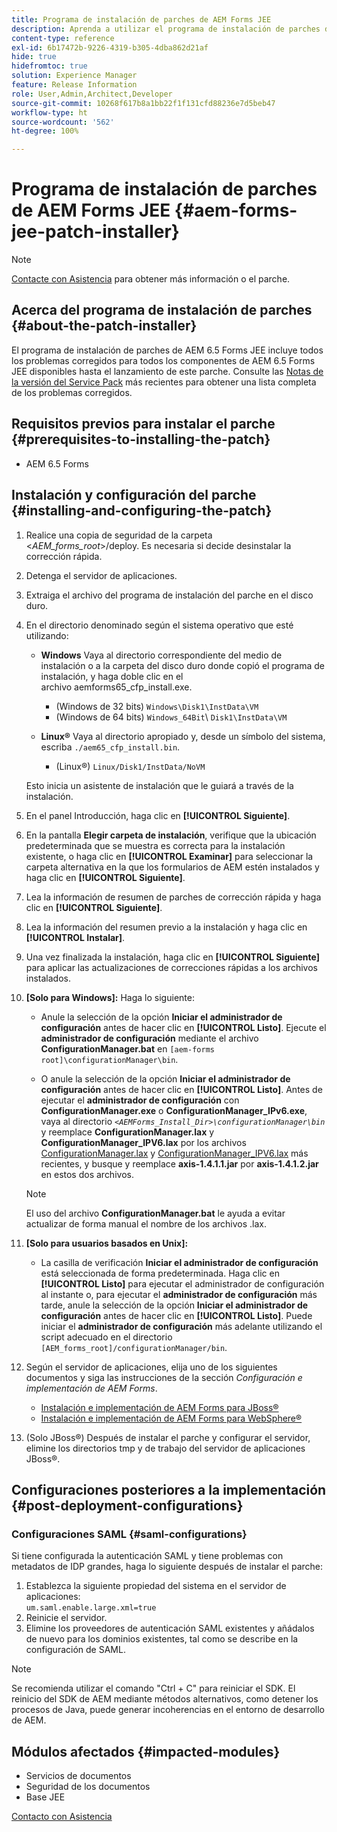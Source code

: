 ```yaml
---
title: Programa de instalación de parches de AEM Forms JEE
description: Aprenda a utilizar el programa de instalación de parches de AEM Forms JEE para solucionar problemas en los componentes de AEM 6.5 Forms.
content-type: reference
exl-id: 6b17472b-9226-4319-b305-4dba862d21af
hide: true
hidefromtoc: true
solution: Experience Manager
feature: Release Information
role: User,Admin,Architect,Developer
source-git-commit: 10268f617b8a1bb22f1f131cfd88236e7d5beb47
workflow-type: ht
source-wordcount: '562'
ht-degree: 100%

---
```


# Programa de instalación de parches de AEM Forms JEE {#aem-forms-jee-patch-installer}

>[!NOTE]
>
>[Contacte con Asistencia](https://experienceleague.adobe.com/?support-solution=General&support-tab=home?lang=es#support) para obtener más información o el parche.

## Acerca del programa de instalación de parches {#about-the-patch-installer}

El programa de instalación de parches de AEM 6.5 Forms JEE incluye todos los problemas corregidos para todos los componentes de AEM 6.5 Forms JEE disponibles hasta el lanzamiento de este parche. Consulte las [Notas de la versión del Service Pack](release-notes.md) más recientes para obtener una lista completa de los problemas corregidos.

## Requisitos previos para instalar el parche {#prerequisites-to-installing-the-patch}

* AEM 6.5 Forms

## Instalación y configuración del parche {#installing-and-configuring-the-patch}

1. Realice una copia de seguridad de la carpeta &lt;*AEM_forms_root*>/deploy. Es necesaria si decide desinstalar la corrección rápida.
1. Detenga el servidor de aplicaciones.
1. Extraiga el archivo del programa de instalación del parche en el disco duro.
1. En el directorio denominado según el sistema operativo que esté utilizando:

   * **Windows**
Vaya al directorio correspondiente del medio de instalación o a la carpeta del disco duro donde copió el programa de instalación, y haga doble clic en el archivo aemforms65_cfp_install.exe.

      * (Windows de 32 bits) `Windows\Disk1\InstData\VM`
      * (Windows de 64 bits) `Windows_64Bit`\ `Disk1\InstData\VM`

   * **Linux®**
Vaya al directorio apropiado y, desde un símbolo del sistema, escriba `./aem65_cfp_install.bin`.

      * (Linux®) `Linux/Disk1/InstData/NoVM`

   Esto inicia un asistente de instalación que le guiará a través de la instalación.

1. En el panel Introducción, haga clic en **[!UICONTROL Siguiente]**.
1. En la pantalla **Elegir carpeta de instalación**, verifique que la ubicación predeterminada que se muestra es correcta para la instalación existente, o haga clic en **[!UICONTROL Examinar]** para seleccionar la carpeta alternativa en la que los formularios de AEM estén instalados y haga clic en **[!UICONTROL Siguiente]**.
1. Lea la información de resumen de parches de corrección rápida y haga clic en **[!UICONTROL Siguiente]**.
1. Lea la información del resumen previo a la instalación y haga clic en **[!UICONTROL Instalar]**.
1. Una vez finalizada la instalación, haga clic en **[!UICONTROL Siguiente]** para aplicar las actualizaciones de correcciones rápidas a los archivos instalados.

1. **[Solo para Windows]:** Haga lo siguiente:
   * Anule la selección de la opción **Iniciar el administrador de configuración** antes de hacer clic en **[!UICONTROL Listo]**. Ejecute el **administrador de configuración** mediante el archivo **ConfigurationManager.bat** en `[aem-forms root]\configurationManager\bin`.

   * O anule la selección de la opción **Iniciar el administrador de configuración** antes de hacer clic en **[!UICONTROL Listo]**. Antes de ejecutar el **administrador de configuración** con **ConfigurationManager.exe** o **ConfigurationManager_IPv6.exe**, vaya al directorio *`<AEMForms_Install_Dir>\configurationManager\bin`* y reemplace **ConfigurationManager.lax** y **ConfigurationManager_IPV6.lax** por los archivos [ConfigurationManager.lax](/help/assets/ConfigurationManager.lax) y [ConfigurationManager_IPV6.lax](/help/assets/ConfigurationManager_IPv6.lax) más recientes, y busque y reemplace **axis-1.4.1.1.jar** por **axis-1.4.1.2.jar** en estos dos archivos.

   >[!NOTE]
   >
   >El uso del archivo **ConfigurationManager.bat** le ayuda a evitar actualizar de forma manual el nombre de los archivos .lax.
   >

1. **[Solo para usuarios basados en Unix]:**

   * La casilla de verificación **Iniciar el administrador de configuración** está seleccionada de forma predeterminada. Haga clic en **[!UICONTROL Listo]** para ejecutar el administrador de configuración al instante o, para ejecutar el **administrador de configuración** más tarde, anule la selección de la opción **Iniciar el administrador de configuración** antes de hacer clic en **[!UICONTROL Listo]**. Puede iniciar el **administrador de configuración** más adelante utilizando el script adecuado en el directorio `[AEM_forms_root]/configurationManager/bin`.

1. Según el servidor de aplicaciones, elija uno de los siguientes documentos y siga las instrucciones de la sección *Configuración e implementación de AEM Forms*.

   * [Instalación e implementación de AEM Forms para JBoss®](https://www.adobe.com/go/learn_aemforms_installJBoss_65_es)
   * [Instalación e implementación de AEM Forms para WebSphere®](https://www.adobe.com/go/learn_aemforms_installWebSphere_65_es)

1. (Solo JBoss®) Después de instalar el parche y configurar el servidor, elimine los directorios tmp y de trabajo del servidor de aplicaciones JBoss®.

## Configuraciones posteriores a la implementación {#post-deployment-configurations}

### Configuraciones SAML {#saml-configurations}

Si tiene configurada la autenticación SAML y tiene problemas con metadatos de IDP grandes, haga lo siguiente después de instalar el parche:

1. Establezca la siguiente propiedad del sistema en el servidor de aplicaciones:\
   `um.saml.enable.large.xml=true`
1. Reinicie el servidor.
1. Elimine los proveedores de autenticación SAML existentes y añádalos de nuevo para los dominios existentes, tal como se describe en la configuración de SAML.

>[!NOTE]
>
> Se recomienda utilizar el comando &quot;Ctrl + C&quot; para reiniciar el SDK. El reinicio del SDK de AEM mediante métodos alternativos, como detener los procesos de Java, puede generar incoherencias en el entorno de desarrollo de AEM.

## Módulos afectados {#impacted-modules}

* Servicios de documentos
* Seguridad de los documentos
* Base JEE

[Contacto con Asistencia](https://experienceleague.adobe.com/?support-solution=General&support-tab=home?lang=es#support)
